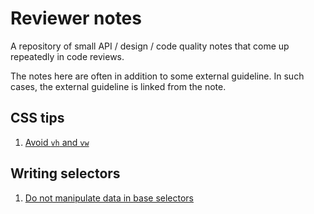 # Reviewer notes

A repository of small API / design / code quality notes that come up repeatedly in code reviews.

The notes here are often in addition to some external guideline. In such cases, the external guideline is linked from the note.

## CSS tips

1. [Avoid `vh` and `vw`](./avoid-vh-vw.md)

## Writing selectors

1. [Do not manipulate data in base selectors](./simple-base-selectors.md)